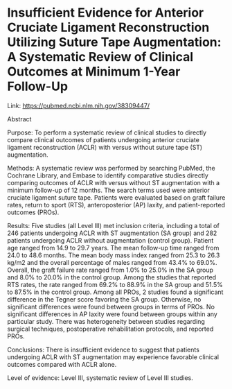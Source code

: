 # Insufficient Evidence for Anterior Cruciate Ligament Reconstruction Utilizing Suture Tape Augmentation: A Systematic Review of Clinical Outcomes at Minimum 1-Year Follow-Up 

Link: https://pubmed.ncbi.nlm.nih.gov/38309447/

Abstract

Purpose: To perform a systematic review of clinical studies to directly compare clinical outcomes of patients undergoing anterior cruciate ligament reconstruction (ACLR) with versus without suture tape (ST) augmentation.

Methods: A systematic review was performed by searching PubMed, the Cochrane Library, and Embase to identify comparative studies directly comparing outcomes of ACLR with versus without ST augmentation with a minimum follow-up of 12 months. The search terms used were anterior cruciate ligament suture tape. Patients were evaluated based on graft failure rates, return to sport (RTS), anteroposterior (AP) laxity, and patient-reported outcomes (PROs).

Results: Five studies (all Level III) met inclusion criteria, including a total of 246 patients undergoing ACLR with ST augmentation (SA group) and 282 patients undergoing ACLR without augmentation (control group). Patient age ranged from 14.9 to 29.7 years. The mean follow-up time ranged from 24.0 to 48.6 months. The mean body mass index ranged from 25.3 to 26.3 kg/m2 and the overall percentage of males ranged from 43.4% to 69.0%. Overall, the graft failure rate ranged from 1.0% to 25.0% in the SA group and 8.0% to 20.0% in the control group. Among the studies that reported RTS rates, the rate ranged from 69.2% to 88.9% in the SA group and 51.5% to 87.5% in the control group. Among all PROs, 2 studies found a significant difference in the Tegner score favoring the SA group. Otherwise, no significant differences were found between groups in terms of PROs. No significant differences in AP laxity were found between groups within any particular study. There was heterogeneity between studies regarding surgical techniques, postoperative rehabilitation protocols, and reported PROs.

Conclusions: There is insufficient evidence to suggest that patients undergoing ACLR with ST augmentation may experience favorable clinical outcomes compared with ACLR alone.

Level of evidence: Level III, systematic review of Level III studies.
